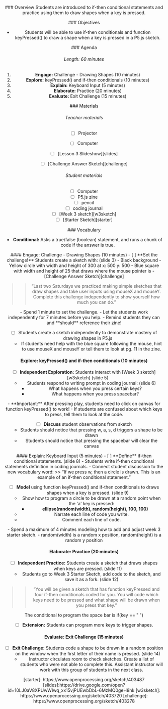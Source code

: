 <header title='Keyboard Input - “If key pressed then…”' subtitle='Lesson 3'/>

<notable>

<iconp src='/icons/activity.png'>### Overview</iconp>
Students are introduced to if-then conditional statements and practice using them to draw shapes when a key is pressed.

<iconp src='/icons/objectives.png'>### Objectives</iconp>
- Students will be able to use if-then conditionals and function keyPressed() to draw a shape when a key is pressed in a P5.js sketch.


<iconp src='/icons/agenda.png'>### Agenda</iconp>
###### Length: 60 minutes
1. **Engage:** Challenge - Drawing Shapes (10 minutes)
1. **Explore:** keyPressed() and if-then conditionals (10 minutes)
1. **Explain:** Keyboard Input (5 minutes)
1. **Elaborate:** Practice (20 minutes)
1. **Evaluate:** Exit Challenge (15 minutes)

<note>

<iconp src='/icons/materials.png'>### Materials</iconp>

###### Teacher materials
- [ ] Projector
- [ ] Computer
- [ ] [Lesson 3 Slideshow][slides]
- [ ] [Challenge Answer Sketch][challenge]




###### Student materials
- [ ] Computer
- [ ] P5.js zine
- [ ] pencil
- [ ] coding journal
- [ ] [Week 3 sketch][w3sketch]
- [ ] [Starter Sketch][starter]

<iconp src='/icons/vocab.png'>### Vocabulary</iconp>

- **Conditional:** Asks a true/false (boolean) statement, and runs a chunk of code if the answer is true.


</note>
<pagebreak/>
#### Engage: Challenge - Drawing Shapes (10 minutes)
- [ ] **Set the challenge!** Students create a sketch with: (slide 3)
  - Black background
  - Yellow circle with width and height of 300 at x: 500 y: 500
  - Blue square with width and height of 25 that draws where the mouse pointer is     
  - [Challenge Answer Sketch][challenge]

>>“Last two Saturdays we practiced making simple sketches that draw shapes and take user inputs using mouseX and mouseY. Complete this challenge independently to show yourself how much you can do.”

<note type="key" title="Key">
- Spend 1 minute to set the challenge.
- Let the students work independently for 7 minutes before you help.
- Remind students they can and **should** reference their zine! </note>

- [ ] Students create a sketch independently to demonstrate mastery of drawing shapes in P5.js
  - If students need help with the blue square following the mouse, hint to use mouseX and mouseY or tell them to look at pg. 11 in the zine.

#### Explore: keyPressed() and if-then conditionals (10 minutes)
- [ ] **Independent Exploration:** Students interact with [Week 3 sketch][w3sketch] (slide 5)
  - Students respond to writing prompt in coding journal: (slide 6)
    - What happens when you press certain keys?
    - What happens when you press spacebar?

<note type="tip" title="Tip">
- **Important:** After pressing play, students need to click on canvas for function keyPressed() to work!
- If students are confused about which keys to press, tell them to look at the code.
</note>

- [ ] **Discuss** student observations from sketch
  - Students should notice that pressing w, a, s, d triggers a shape to be drawn
  - Students should notice that pressing the spacebar will clear the canvas

<pagebreak/>
#### Explain: Keyboard Input (5 minutes)
- [ ] **Define** if-then conditional statements. (slide 8)
  - Students write if-then conditional statements definition in coding journals.
  - Connect student discussion to the new vocabulary word:
    >> “If we press w, then a circle is drawn. This is an example of an if-then conditional statement.”


- [ ] **Model** using function keyPressed() and if-then conditionals to draws shapes when a key is pressed. (slide 9)
  - Show how to program a circle to be drawn at a random point when the 'a' key is pressed:
    - **ellipse(random(width), random(height), 100, 100)**
  - Narrate each line of code you write.
  - Comment each line of code.

<note type='key' title='key'>
- Spend a maximum of 4 minutes modeling how to add and adjust week 3 starter sketch.
- random(width) is a random x position, random(height) is a random y position
</note>




#### Elaborate: Practice (20 minutes)
- [ ] **Independent Practice:** Students create a sketch that draws shapes when keys are pressed. (slide 11)
  - Students go to Week 3 Starter Sketch,  add code to the sketch, and save it as a fork. (slide 12)
>>“You will be given a sketch that has function keyPressed and four if-then conditionals coded for you. You will code which keys need to be pressed and what shape will be drawn when you press that key.”

<note type="tip" title="Tip">
The conditional to program the space bar is
  if(key == " ")  
</note>

- [ ] **Extension:** Students can program more keys to trigger shapes.

#### Evaluate: Exit Challenge (15 minutes)
- [ ] **Exit Challenge:** Students code a shape to be drawn in a random position on the window when the first letter of their name is pressed. (slide 14)
  - Instructor circulates room to check sketches. Create a list of students who were not able to complete this. Assistant instructor will work with this group of students in the next class.




</notable>
[starter]: https://www.openprocessing.org/sketch/403487
[slides]:https://drive.google.com/open?id=10LJ0aV8XPUwWIwq_xx15vjPUEwbDbL-6MzMQ0geH8hk
[w3sketch]: https://www.openprocessing.org/sketch/403720
[challenge]: https://www.openprocessing.org/sketch/403278
